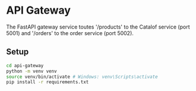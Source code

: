 # API Gateway

The FastAPI gateway service toutes '/products' to the Catalof service (port 5001)
and '/orders' to the order service (port 5002).

## Setup 

```bash
cd api-gateway
python -m venv venv
source venv/bin/activate # Windows: venv\Scripts\activate
pip install -r requirements.txt